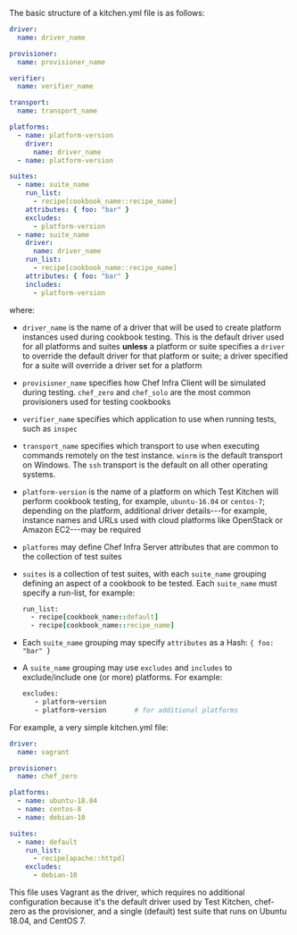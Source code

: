 The basic structure of a kitchen.yml file is as follows:

```yaml
driver:
  name: driver_name

provisioner:
  name: provisioner_name

verifier:
  name: verifier_name

transport:
  name: transport_name

platforms:
  - name: platform-version
    driver:
      name: driver_name
  - name: platform-version

suites:
  - name: suite_name
    run_list:
      - recipe[cookbook_name::recipe_name]
    attributes: { foo: "bar" }
    excludes:
      - platform-version
  - name: suite_name
    driver:
      name: driver_name
    run_list:
      - recipe[cookbook_name::recipe_name]
    attributes: { foo: "bar" }
    includes:
      - platform-version
```

where:

- `driver_name` is the name of a driver that will be used to create
    platform instances used during cookbook testing. This is the default
    driver used for all platforms and suites **unless** a platform or
    suite specifies a `driver` to override the default driver for that
    platform or suite; a driver specified for a suite will override a
    driver set for a platform

- `provisioner_name` specifies how Chef Infra Client will be simulated
    during testing. `chef_zero` and `chef_solo` are the most common
    provisioners used for testing cookbooks

- `verifier_name` specifies which application to use when running
    tests, such as `inspec`

- `transport_name` specifies which transport to use when executing
    commands remotely on the test instance. `winrm` is the default
    transport on Windows. The `ssh` transport is the default on all
    other operating systems.

- `platform-version` is the name of a platform on which Test Kitchen
    will perform cookbook testing, for example, `ubuntu-16.04` or
    `centos-7`; depending on the platform, additional driver
    details---for example, instance names and URLs used with cloud
    platforms like OpenStack or Amazon EC2---may be required

- `platforms` may define Chef Infra Server attributes that are common
    to the collection of test suites

- `suites` is a collection of test suites, with each `suite_name`
    grouping defining an aspect of a cookbook to be tested. Each
    `suite_name` must specify a run-list, for example:

    ```ruby
    run_list:
      - recipe[cookbook_name::default]
      - recipe[cookbook_name::recipe_name]
    ```

- Each `suite_name` grouping may specify `attributes` as a Hash:
    `{ foo: "bar" }`

- A `suite_name` grouping may use `excludes` and `includes` to
    exclude/include one (or more) platforms. For example:

    ```ruby
    excludes:
       - platform-version
       - platform-version       # for additional platforms
    ```

For example, a very simple kitchen.yml file:

```yaml
driver:
  name: vagrant

provisioner:
  name: chef_zero

platforms:
  - name: ubuntu-18.04
  - name: centos-8
  - name: debian-10

suites:
  - name: default
    run_list:
      - recipe[apache::httpd]
    excludes:
      - debian-10
```

This file uses Vagrant as the driver, which requires no additional
configuration because it's the default driver used by Test Kitchen,
chef-zero as the provisioner, and a single (default) test suite that
runs on Ubuntu 18.04, and CentOS 7.
